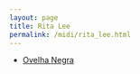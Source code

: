 ```yaml
---
layout: page
title: Rita Lee
permalink: /midi/rita_lee.html
---
```


* [Ovelha Negra](https://124700.selcdn.ru/srv.victor3d.com.br/midi/Ovelha_Negra.mid)